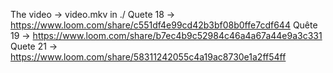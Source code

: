 The video -> video.mkv in ./
Quete 18 -> https://www.loom.com/share/c551df4e99cd42b3bf08b0ffe7cdf644
Quête 19 -> https://www.loom.com/share/b7ec4b9c52984c46a4a67a44e9a3c331
Quete 21 -> https://www.loom.com/share/58311242055c4a19ac8730e1a2ff54ff
